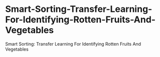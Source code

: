 # Smart-Sorting-Transfer-Learning-For-Identifying-Rotten-Fruits-And-Vegetables
Smart Sorting: Transfer Learning For Identifying Rotten Fruits And Vegetables
